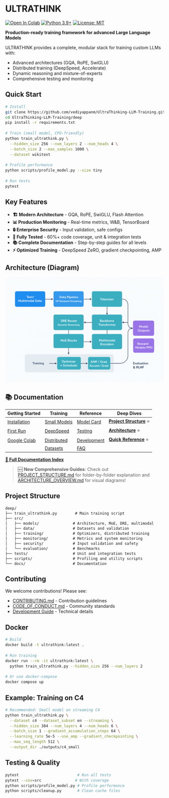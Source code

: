 # ULTRATHINK

[![Open In Colab](https://colab.research.google.com/assets/colab-badge.svg)](https://colab.research.google.com/github/vediyappanm/UltraThinking-LLM-Training/blob/main/deep/docs/colab.ipynb)
[![Python 3.9+](https://img.shields.io/badge/python-3.9+-blue.svg)](https://www.python.org/downloads/)
[![License: MIT](https://img.shields.io/badge/License-MIT-yellow.svg)](LICENSE)

**Production-ready training framework for advanced Large Language Models**

ULTRATHINK provides a complete, modular stack for training custom LLMs with:
- Advanced architectures (GQA, RoPE, SwiGLU)
- Distributed training (DeepSpeed, Accelerate)
- Dynamic reasoning and mixture-of-experts
- Comprehensive testing and monitoring

## Quick Start

```bash
# Install
git clone https://github.com/vediyappanm/UltraThinking-LLM-Training.git
cd UltraThinking-LLM-Training/deep
pip install -r requirements.txt

# Train (small model, CPU-friendly)
python train_ultrathink.py \
  --hidden_size 256 --num_layers 2 --num_heads 4 \
  --batch_size 2 --max_samples 1000 \
  --dataset wikitext

# Profile performance
python scripts/profile_model.py --size tiny

# Run tests
pytest
```

## Key Features

- **🏗️ Modern Architecture** - GQA, RoPE, SwiGLU, Flash Attention
- **📊 Production Monitoring** - Real-time metrics, W&B, TensorBoard
- **🔒 Enterprise Security** - Input validation, safe configs
- **🧪 Fully Tested** - 60%+ code coverage, unit & integration tests
- **📚 Complete Documentation** - Step-by-step guides for all levels
- **⚡ Optimized Training** - DeepSpeed ZeRO, gradient checkpointing, AMP


## Architecture (Diagram)

![ULTRATHINK Architecture](docs/images/architecture.png)

## 📚 Documentation

| Getting Started | Training | Reference | Deep Dives |
|----------------|----------|-----------|------------|
| [Installation](INSTALLATION_GUIDE.md) | [Small Models](docs/training_small.md) | [Model Card](MODEL_CARD.md) | [**Project Structure**](PROJECT_STRUCTURE.md) ⭐ |
| [First Run](docs/getting_started.md) | [DeepSpeed](docs/training_deepspeed.md) | [Testing](TESTING_GUIDE.md) | [**Architecture**](ARCHITECTURE_OVERVIEW.md) ⭐ |
| [Google Colab](docs/colab.md) | [Distributed](docs/accelerate.md) | [Development](docs/development.md) | [**Quick Reference**](QUICK_REFERENCE.md) ⭐ |
| | [Datasets](docs/datasets.md) | [FAQ](docs/faq.md) | |

**[📖 Full Documentation Index](docs/README.md)**

> 🆕 **New Comprehensive Guides**: Check out [PROJECT_STRUCTURE.md](PROJECT_STRUCTURE.md) for folder-by-folder explanation and [ARCHITECTURE_OVERVIEW.md](ARCHITECTURE_OVERVIEW.md) for visual diagrams!

## Project Structure

```
deep/
├── train_ultrathink.py        # Main training script
├── src/
│   ├── models/               # Architecture, MoE, DRE, multimodal
│   ├── data/                 # Datasets and validation
│   ├── training/             # Optimizers, distributed training
│   ├── monitoring/           # Metrics and system monitoring
│   ├── security/             # Input validation and safety
│   └── evaluation/           # Benchmarks
├── tests/                    # Unit and integration tests
├── scripts/                  # Profiling and utility scripts
└── docs/                     # Documentation
```

## Contributing

We welcome contributions! Please see:
- [CONTRIBUTING.md](CONTRIBUTING.md) - Contribution guidelines
- [CODE_OF_CONDUCT.md](CODE_OF_CONDUCT.md) - Community standards
- [Development Guide](docs/development.md) - Technical details

## Docker

```bash
# Build
docker build -t ultrathink:latest .

# Run training
docker run --rm -it ultrathink:latest \
  python train_ultrathink.py --hidden_size 256 --num_layers 2

# Or use docker-compose
docker compose up
```

## Example: Training on C4

```bash
# Recommended: Small model on streaming C4
python train_ultrathink.py \
  --dataset c4 --dataset_subset en --streaming \
  --hidden_size 384 --num_layers 4 --num_heads 6 \
  --batch_size 1 --gradient_accumulation_steps 64 \
  --learning_rate 5e-5 --use_amp --gradient_checkpointing \
  --max_seq_length 512 \
  --output_dir ./outputs/c4_small
```

## Testing & Quality

```bash
pytest                          # Run all tests
pytest --cov=src               # With coverage
python scripts/profile_model.py # Profile performance
python scripts/cleanup.py       # Clean cache files
```
